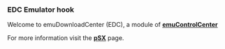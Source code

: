 ### EDC Emulator hook

Welcome to emuDownloadCenter (EDC), a module of [**emuControlCenter**](https://github.com/PhoenixInteractiveNL/emuControlCenter/wiki/)

For more information visit the [**pSX**](https://github.com/PhoenixInteractiveNL/emuDownloadCenter/wiki/Emulator-psx#menu) page.

